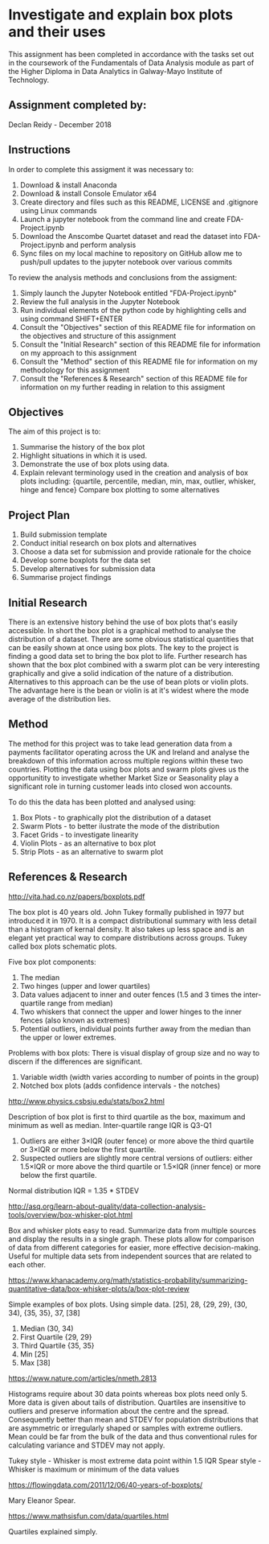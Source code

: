 # Investigate and explain box plots and their uses
This assignment has been completed in accordance with the tasks set out in the coursework of the Fundamentals of Data Analysis module as part of the Higher Diploma in Data Analytics in Galway-Mayo Institute of Technology.

## Assignment completed by:
Declan Reidy - December 2018

## Instructions

In order to complete this assigment it was necessary to:
1. Download & install Anaconda
2. Download & install Console Emulator x64
3. Create directory and files such as this README, LICENSE and .gitignore using Linux commands
4. Launch a jupyter notebook from the command line and create FDA-Project.ipynb
5. Download the Anscombe Quartet dataset and read the dataset into FDA-Project.ipynb and perform analysis
6. Sync files on my local machine to repository on GitHub allow me to push/pull updates to the jupyter notebook over various commits


To review the analysis methods and conclusions from the assigment:
1. Simply launch the Jupyter Notebook entitled "FDA-Project.ipynb"
2. Review the full analysis in the Jupyter Notebook
3. Run individual elements of the python code by highlighting cells and using command SHIFT+ENTER
4. Consult the "Objectives" section of this README file for information on the objectives and structure of this assignment
5. Consult the "Initial Research" section of this README file for information on my approach to this assignment
6. Consult the "Method" section of this README file for information on my methodology for this assignment
7. Consult the "References & Research" section of this README file for information on my further reading in relation to this assigment

## Objectives

The aim of this project is to:

1. Summarise the history of the box plot
2. Highlight situations in which it is used.
3. Demonstrate the use of box plots using data.
4. Explain relevant terminology used in the creation and analysis of box plots including:
{quartile, percentile, median, min, max, outlier, whisker, hinge and fence}
Compare box plotting to some alternatives

## Project Plan
1. Build submission template
2. Conduct initial research on box plots and alternatives
3. Choose a data set for submission and provide rationale for the choice
4. Develop some boxplots for the data set
5. Develop alternatives for submission data
6. Summarise project findings

## Initial Research
There is an extensive history behind the use of box plots that's easily accessible. In short the box plot is a graphical method to analyse the distribution of a dataset. There are some obvious statistical quantities that can be easily shown at once using box plots. The key to the project is finding a good data set to bring the box plot to life. Further research has shown that the box plot combined with a swarm plot can be very interesting graphically and give a solid indication of the nature of a distribution. Alternatives to this approach can be the use of bean plots or violin plots. The advantage here is the bean or violin is at it's widest where the mode average of the distribution lies.

## Method
The method for this project was to take lead generation data from a payments facilitator operating across the UK and Ireland and analyse the breakdown of this information across multiple regions within these two countries. Plotting the data using box plots and swarm plots gives us the opportunitity to investigate whether Market Size or Seasonality play a significant role in turning customer leads into closed won accounts. 

To do this the data has been plotted and analysed using:
1. Box Plots - to graphically plot the distribution of a dataset
2. Swarm Plots - to better ilustrate the mode of the distribution
3. Facet Grids - to investigate linearity
4. Violin Plots - as an alternative to box plot
5. Strip Plots - as an alternative to swarm plot

## References & Research
http://vita.had.co.nz/papers/boxplots.pdf

The box plot is 40 years old. John Tukey formally published in 1977 but introduced it in 1970. It is a compact distributional summary with less detail than a histogram of kernal density. It also takes up less space and is an elegant yet practical way to compare distributions across groups. Tukey called box plots schematic plots.

Five box plot components:
1. The median
2. Two hinges (upper and lower quartiles)
3. Data values adjacent to inner and outer fences (1.5 and 3 times the inter-quartile range from median)
4. Two whiskers that connect the upper and lower hinges to the inner fences (also known as extremes)
5. Potential outliers, individual points further away from the median than the upper or lower extremes.

Problems with box plots:
There is visual display of group size and no way to discern if the differences are significant.
1. Variable width (width varies according to number of points in the group)
2. Notched box plots (adds confidence intervals - the notches)

http://www.physics.csbsju.edu/stats/box2.html

Description of box plot is first to third quartile as the box, maximum and minimum as well as median. Inter-quartile range IQR is Q3-Q1

1. Outliers are either 3×IQR (outer fence) or more above the third quartile or 3×IQR or more below the first quartile.
2. Suspected outliers are slightly more central versions of outliers: either 1.5×IQR or more above the third quartile or 1.5×IQR (inner fence) or more below the first quartile.

Normal distribution IQR = 1.35 * STDEV


http://asq.org/learn-about-quality/data-collection-analysis-tools/overview/box-whisker-plot.html

Box and whisker plots easy to read. Summarize data from multiple sources and display the results in a single graph. These plots allow for comparison of data from different categories for easier, more effective decision-making. Useful for multiple data sets from independent sources that are related to each other.


https://www.khanacademy.org/math/statistics-probability/summarizing-quantitative-data/box-whisker-plots/a/box-plot-review

Simple examples of box plots. Using simple data.
[25], 28, {29, 29}, (30, 34), {35, 35}, 37, [38]

1. Median (30, 34)
2. First Quartile {29, 29}
3. Third Quartile {35, 35}
4. Min [25]
5. Max [38]

https://www.nature.com/articles/nmeth.2813

Histograms require about 30 data points whereas box plots need only 5. More data is given about tails of distribution. Quartiles are insensitive to outliers and preserve information about the centre and the spread. Consequently better than mean and STDEV for population distributions that are asymmetric or irregularly shaped or samples with extreme outliers. Mean could be far from the bulk of the data and thus conventional rules for calculating variance and STDEV may not apply.

Tukey style - Whisker is most extreme data point within 1.5 IQR
Spear style - Whisker is maximum or minimum of the data values

https://flowingdata.com/2011/12/06/40-years-of-boxplots/

Mary Eleanor Spear.

https://www.mathsisfun.com/data/quartiles.html

Quartiles explained simply.
